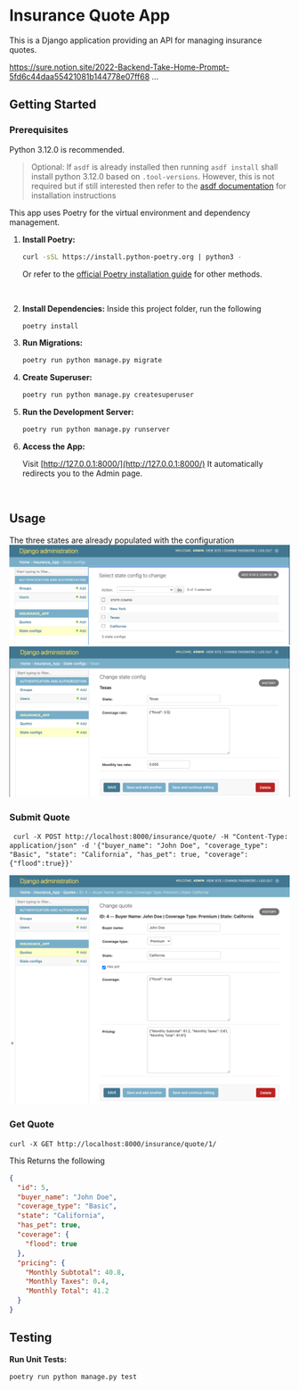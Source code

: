 # Insurance Quote App
This is a Django application providing an API for managing insurance quotes.

https://sure.notion.site/2022-Backend-Take-Home-Prompt-5fd6c44daa55421081b144778e07ff68
...

## Getting Started

### Prerequisites
Python 3.12.0 is recommended. 
> Optional: 
If `asdf` is already installed then running `asdf install` shall install python 3.12.0 based on `.tool-versions`. However, this is not required but if still interested then refer to the [asdf documentation](https://asdf-vm.com/#/core-manage-asdf) for installation instructions 

This app uses Poetry for the virtual environment and dependency management.


1. **Install Poetry:**

    ```bash
    curl -sSL https://install.python-poetry.org | python3 -
    ```

    Or refer to the [official Poetry installation guide](https://python-poetry.org/docs/#installation) for other methods.
<br>

2. **Install Dependencies:**
    Inside this project folder, run the following

    ```bash
    poetry install
    ```

3. **Run Migrations:**

    ```bash
    poetry run python manage.py migrate
    ```

5. **Create Superuser:**

    ```bash
    poetry run python manage.py createsuperuser
    ```

6. **Run the Development Server:**

    ```bash
    poetry run python manage.py runserver
    ```

7. **Access the App:**

    Visit [http://127.0.0.1:8000/](http://127.0.0.1:8000/) It automatically redirects you to the Admin page.
<br>


## Usage
The three states are already populated with the configuration
![image info](./images/state_configs.png)
![image info](./images/state_config.png)

### Submit Quote
```curl
 curl -X POST http://localhost:8000/insurance/quote/ -H "Content-Type: application/json" -d '{"buyer_name": "John Doe", "coverage_type": "Basic", "state": "California", "has_pet": true, "coverage": {"flood":true}}' 
 ```
 ![image info](./images/quote.png)
### Get Quote
```
curl -X GET http://localhost:8000/insurance/quote/1/
```
This Returns the following
```JSON
{
  "id": 5,
  "buyer_name": "John Doe",
  "coverage_type": "Basic",
  "state": "California",
  "has_pet": true,
  "coverage": {
    "flood": true
  },
  "pricing": {
    "Monthly Subtotal": 40.8,
    "Monthly Taxes": 0.4,
    "Monthly Total": 41.2
  }
}
```

## Testing

**Run Unit Tests:**

```bash
poetry run python manage.py test
```
